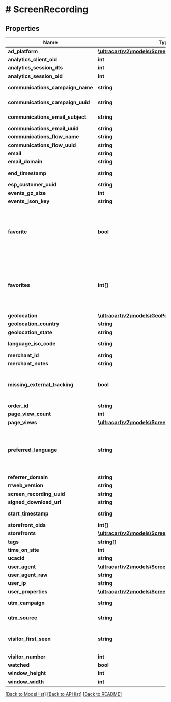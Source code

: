 # # ScreenRecording

## Properties

Name | Type | Description | Notes
------------ | ------------- | ------------- | -------------
**ad_platform** | [**\ultracart\v2\models\ScreenRecordingAdPlatform**](ScreenRecordingAdPlatform.md) |  | [optional]
**analytics_client_oid** | **int** |  | [optional]
**analytics_session_dts** | **int** |  | [optional]
**analytics_session_oid** | **int** |  | [optional]
**communications_campaign_name** | **string** | Campaign Name | [optional]
**communications_campaign_uuid** | **string** | Campaign UUID | [optional]
**communications_email_subject** | **string** | Email subject | [optional]
**communications_email_uuid** | **string** | Email UUID | [optional]
**communications_flow_name** | **string** | Flow Name | [optional]
**communications_flow_uuid** | **string** | Flow UUID | [optional]
**email** | **string** |  | [optional]
**email_domain** | **string** |  | [optional]
**end_timestamp** | **string** | Ending timestamp | [optional]
**esp_customer_uuid** | **string** |  | [optional]
**events_gz_size** | **int** |  | [optional]
**events_json_key** | **string** |  | [optional]
**favorite** | **bool** | True if the user calling the API has favorited this particular screen recording. | [optional]
**favorites** | **int[]** | Array of user ids that favorited this particular screen recording. | [optional]
**geolocation** | [**\ultracart\v2\models\GeoPoint**](GeoPoint.md) |  | [optional]
**geolocation_country** | **string** |  | [optional]
**geolocation_state** | **string** |  | [optional]
**language_iso_code** | **string** | Language ISO code | [optional]
**merchant_id** | **string** |  | [optional]
**merchant_notes** | **string** |  | [optional]
**missing_external_tracking** | **bool** | True if external page view was not tracked | [optional]
**order_id** | **string** |  | [optional]
**page_view_count** | **int** |  | [optional]
**page_views** | [**\ultracart\v2\models\ScreenRecordingPageView[]**](ScreenRecordingPageView.md) |  | [optional]
**preferred_language** | **string** | ISO 3 Letter language code that the customer would prefer | [optional]
**referrer_domain** | **string** |  | [optional]
**rrweb_version** | **string** |  | [optional]
**screen_recording_uuid** | **string** |  | [optional]
**signed_download_url** | **string** |  | [optional]
**start_timestamp** | **string** | Starting timestamp | [optional]
**storefront_oids** | **int[]** |  | [optional]
**storefronts** | [**\ultracart\v2\models\ScreenRecordingStoreFront[]**](ScreenRecordingStoreFront.md) |  | [optional]
**tags** | **string[]** |  | [optional]
**time_on_site** | **int** |  | [optional]
**ucacid** | **string** |  | [optional]
**user_agent** | [**\ultracart\v2\models\ScreenRecordingUserAgent**](ScreenRecordingUserAgent.md) |  | [optional]
**user_agent_raw** | **string** |  | [optional]
**user_ip** | **string** |  | [optional]
**user_properties** | [**\ultracart\v2\models\ScreenRecordingUserProperty[]**](ScreenRecordingUserProperty.md) |  | [optional]
**utm_campaign** | **string** | UTM Campaign | [optional]
**utm_source** | **string** | UTM Source | [optional]
**visitor_first_seen** | **string** | Timestamp this visitor was first seen | [optional]
**visitor_number** | **int** |  | [optional]
**watched** | **bool** |  | [optional]
**window_height** | **int** |  | [optional]
**window_width** | **int** |  | [optional]

[[Back to Model list]](../../README.md#models) [[Back to API list]](../../README.md#endpoints) [[Back to README]](../../README.md)
